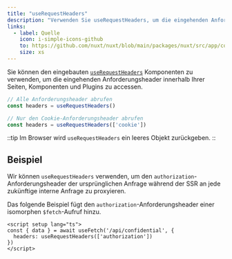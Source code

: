 ```yaml
---
title: "useRequestHeaders"
description: "Verwenden Sie useRequestHeaders, um die eingehenden Anforderungsheader zu accessed."
links:
  - label: Quelle
    icon: i-simple-icons-github
    to: https://github.com/nuxt/nuxt/blob/main/packages/nuxt/src/app/composables/ssr.ts
    size: xs
---
```


Sie können den eingebauten [`useRequestHeaders`](/docs/api/composables/use-request-headers) Komponenten zu verwenden, um die eingehenden Anforderungsheader innerhalb Ihrer Seiten, Komponenten und Plugins zu accessen.

```js
// Alle Anforderungsheader abrufen
const headers = useRequestHeaders()

// Nur den Cookie-Anforderungsheader abrufen
const headers = useRequestHeaders(['cookie'])
```

::tip
Im Browser wird `useRequestHeaders` ein leeres Objekt zurückgeben.
::

## Beispiel

Wir können `useRequestHeaders` verwenden, um den `authorization`-Anforderungsheader der ursprünglichen Anfrage während der SSR an jede zukünftige interne Anfrage zu proxyieren.

Das folgende Beispiel fügt den `authorization`-Anforderungsheader einer isomorphen `$fetch`-Aufruf hinzu.

```vue [pages/some-page.vue]
<script setup lang="ts">
const { data } = await useFetch('/api/confidential', {
  headers: useRequestHeaders(['authorization'])
})
</script>
```